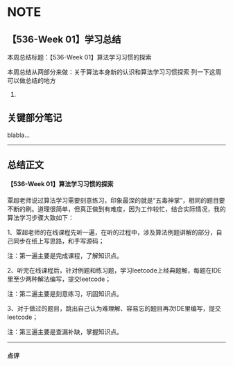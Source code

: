 # NOTE

## 【536-Week 01】学习总结

本周总结标题：【536-Week 01】算法学习习惯的探索

本周总结从两部分来做：关于算法本身新的认识和算法学习习惯探索
列一下这周可以做总结的地方

1. 


## 关键部分笔记

blabla...

---

## 总结正文

#### 【536-Week 01】算法学习习惯的探索

覃超老师说过算法学习需要刻意练习，印象最深的就是“五毒神掌”，相同的题目要不断的刷。道理很简单，但真正做到有难度，因为工作较忙，结合实际情况，我的算法学习步骤大致如下：

1、覃超老师的在线课程先听一遍，在听的过程中，涉及算法例题讲解的部分，自己同步在纸上写思路，和手写源码；

   注：第一遍主要是完成课程，了解知识点。
   
2、听完在线课程后，针对例题和练习题，学习leetcode上经典题解，每题在IDE里至少两种解法编写，提交leetcode；

   注：第二遍主要是刻意练习，巩固知识点。
   
3、对于做过的题目，跳出自己认为难理解、容易忘的题目再次IDE里编写，提交leetcode；

   注：第三遍主要是查漏补缺，掌握知识点。



--- 

#### 点评



